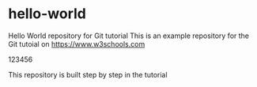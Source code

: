 # hello-world
Hello World repository for Git tutorial
This is an example repository for the Git tutoial on https://www.w3schools.com

123456

This repository is built step by step in the tutorial

